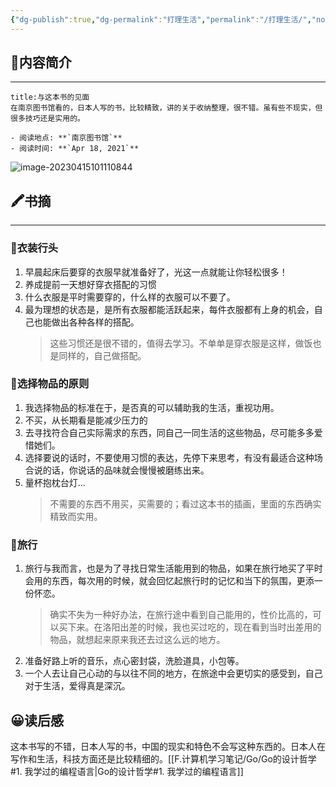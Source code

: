 ```yaml
---
{"dg-publish":true,"dg-permalink":"打理生活","permalink":"/打理生活/","noteIcon":"","created":"2022-04-18","updated":""}
---
```




## 📜**内容简介**
---
```ad-note
title:与这本书的见面
在南京图书馆看的，日本人写的书，比较精致，讲的关于收纳整理，很不错。虽有些不现实，但很多技巧还是实用的。

- 阅读地点: **`南京图书馆`**
- 阅读时间: **`Apr 18, 2021`**

```

![image-20230415101110844](/img/user/Z.image/读书笔记/20230416102012.png)

## 🖍️书摘
---
### 📄衣装行头

1. 早晨起床后要穿的衣服早就准备好了，光这一点就能让你轻松很多！
2. 养成提前一天想好穿衣搭配的习惯 
3. 什么衣服是平时需要穿的，什么样的衣服可以不要了。
4. 最为理想的状态是，是所有衣服都能活跃起来，每件衣服都有上身的机会，自己也能做出各种各样的搭配。
    >这些习惯还是很不错的，值得去学习。不单单是穿衣服是这样，做饭也是同样的，自己做搭配。

### 📄选择物品的原则

1. 我选择物品的标准在于，是否真的可以辅助我的生活，重视功用。
2. 不买，从长期看是能减少压力的 
3. 去寻找符合自己实际需求的东西，同自己一同生活的这些物品，尽可能多多爱惜她们。 
4. 选择要说的话时，不要使用习惯的表达，先停下来思考，有没有最适合这种场合说的话，你说话的品味就会慢慢被磨练出来。
5. 量杯抱枕台灯...
    >不需要的东西不用买，买需要的；看过这本书的插画，里面的东西确实精致而实用。

 ### 📄旅行
1. 旅行与我而言，也是为了寻找日常生活能用到的物品，如果在旅行地买了平时会用的东西，每次用的时候，就会回忆起旅行时的记忆和当下的氛围，更添一份怀恋。
    >确实不失为一种好办法，在旅行途中看到自己能用的，性价比高的，可以买下来。在洛阳出差的时候，我也买过吃的，现在看到当时出差用的物品，就想起来原来我还去过这么远的地方。
2. 准备好路上听的音乐，点心密封袋，洗脸道具，小包等。
3. 一个人去让自己心动的与以往不同的地方，在旅途中会更切实的感受到，自己对于生活，爱得真是深沉。

## 😀读后感
这本书写的不错，日本人写的书，中国的现实和特色不会写这种东西的。日本人在写作和生活，科技方面还是比较精细的。[[F.计算机学习笔记/Go/Go的设计哲学#1. 我学过的编程语言\|Go的设计哲学#1. 我学过的编程语言]]

